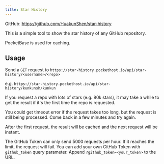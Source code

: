 ```yaml
---
title: Star History
---
```


GitHub: https://github.com/HuakunShen/star-history

This is a simple tool to show the star history of any GitHub repository.

PocketBase is used for caching.

## Usage

Send a `GET` request to `https://star-history.pockethost.io/api/star-history/<username>/<repo>`

e.g. `https://star-history.pockethost.io/api/star-history/kunkunsh/kunkun`

If you request a repo with lots of stars (e.g. 80k stars), it may take a while to get the result if it's the first time the repo is requested.

You could get timeout error if the request takes too long, but the request is still being processed. Come back in a few minutes and try again.

After the first request, the result will be cached and the next request will be instant.

The GitHub Token can only send 5000 requests per hour. If it reaches the limit, the request will fail.
You can add your own GitHub Token with `github_token` query parameter. Append `?github_token=<your_token>` to the URL.

